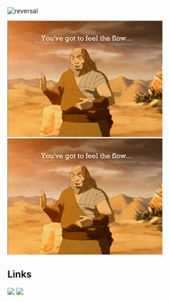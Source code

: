 ![reversal](https://capsule-render.vercel.app/api?type=rect&text=Hi!%20I'm%20Austin&fontAlign=30&fontSize=30&desc=Check%20out%20my%20links!&descAlign=60&descAlignY=50&theme=radical)

<div display="inline-block" justify-content="space-between">
<img src="https://github.com/austinburnett/austinburnett/blob/master/assets/iroh.gif"/>
<img src="https://github.com/austinburnett/austinburnett/blob/master/assets/iroh.gif"/>
</div>

## Links
[![](https://img.shields.io/badge/LinkedIn-blue)](https://www.linkedin.com/in/austin-burnett-51249a183)
[![](https://img.shields.io/badge/Personal_Website-green)](https://www.austinburnett.dev)


<!--
**austinburnett/austinburnett** is a ✨ _special_ ✨ repository because its `README.md` (this file) appears on your GitHub profile.

Here are some ideas to get you started:

- 🔭 I’m currently working on ...
- 🌱 I’m currently learning ...
- 👯 I’m looking to collaborate on ...
- 🤔 I’m looking for help with ...
- 💬 Ask me about ...
- 📫 How to reach me: ...
- 😄 Pronouns: ...
- ⚡ Fun fact: ...
-->
